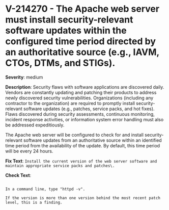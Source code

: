 # V-214270 - The Apache web server must install security-relevant software updates within the configured time period directed by an authoritative source (e.g., IAVM, CTOs, DTMs, and STIGs).

**Severity**: medium

**Description**:
Security flaws with software applications are discovered daily. Vendors are constantly updating and patching their products to address newly discovered security vulnerabilities. Organizations (including any contractor to the organization) are required to promptly install security-relevant software updates (e.g., patches, service packs, and hot fixes). Flaws discovered during security assessments, continuous monitoring, incident response activities, or information system error handling must also be addressed expeditiously.

The Apache web server will be configured to check for and install security-relevant software updates from an authoritative source within an identified time period from the availability of the update. By default, this time period will be every 24 hours.

**Fix Text**:
```Install the current version of the web server software and maintain appropriate service packs and patches\.```

**Check Text**:
```Determine the most recent patch level of the Apache Web Server 2.4 software, as posted on the Apache HTTP Server Project website. If the Apache installation is a proprietary installation supporting an application and is supported by a vendor, determine the most recent patch level of the vendor’s installation.

In a command line, type "httpd -v".

If the version is more than one version behind the most recent patch level, this is a finding.
```
